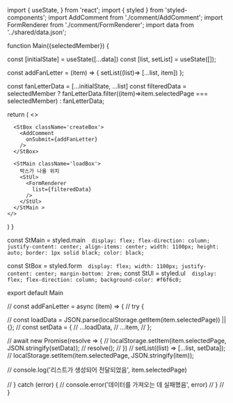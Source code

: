 import { useState, } from 'react';
import { styled } from 'styled-components';
import AddComment from './comment/AddComment';
import FormRenderer from './comment/FormRenderer';
import data from '../shared/data.json';

function Main({selectedMember}) {

const [initialState] = useState([...data])
const [list, setList] = useState([]);

const addFanLetter = (item) => {
setList((list)=> [...list, item])
};

const fanLetterData = [...initialState, ...list]
const filteredData = selectedMember
? fanLetterData.filter((item)=>item.selectedPage === selectedMember)
: fanLetterData;

return (
<>

      <StBox className='createBox'>
        <AddComment
          onSubmit={addFanLetter}
        />
      </StBox>

      <StMain className='loadBox'>
        박스가 나올 위치
        <StUl>
          <FormRenderer
            list={filteredData}
          />
        </StUl>
      </StMain >
    </>

)
}

const StMain = styled.main`  display: flex;
  flex-direction: column;
  justify-content: center;
  align-items: center;
  width: 1100px;
  height: auto;
  border: 1px solid black;
  color: black;`

const StBox = styled.form`  display: flex;
  width: 1100px;
  justify-content: center;
  margin-bottom: 2rem;`
const StUl = styled.ul`  display: flex;
  flex-direction: column;
  background-color: #f6f6c0;`

export default Main

// const addFanLetter = async (item) => {
// try {

// const loadData = JSON.parse(localStorage.getItem(item.selectedPage)) || {};
// const setData = {
// ...loadData,
// ...item,
// };

// await new Promise(resolve => {
// localStorage.setItem(item.selectedPage, JSON.stringify(setData));
// resolve();
// })
// setList((list) => [...list, setData]);
// localStorage.setItem(item.selectedPage, JSON.stringify(item));

// console.log('리스트가 생성되어 전달되었음', item.selectedPage)

// } catch (error) {
// console.error('데이터를 가져오는 데 실패했음', error)
// }
// }
